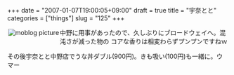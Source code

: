 +++
date = "2007-01-07T19:00:05+09:00"
draft = true
title = "宇奈とと"
categories = ["things"]
slug = "125"
+++

<a rel="lightbox" href="https://keruru.net/images/45a1d2698ec06-img028.jpg"><img vspace="2" hspace="2" border="0" align="left" title="moblogPicture" alt="moblog picture" src="https://keruru.net/images/45a1d2698ec06-thumb_img028.jpg" /></a>
<!-- bodytext -->
中野に用事があったので、久しぶりにブロードウェイへ。混沌さが減った物の
コアな香りは相変わらずプンプンですねｗ

その後宇奈とと中野店でうな丼ダブル(900円)。きも吸い(100円)も一緒に。ウ
マー

<!-- bodytext end -->
